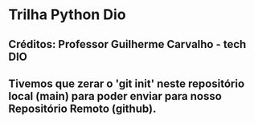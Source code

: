 # Trilha Python Dio
## Créditos: Professor Guilherme Carvalho - tech DIO
## Tivemos que zerar o 'git init' neste repositório local (main) para poder enviar para nosso Repositório Remoto (github).
